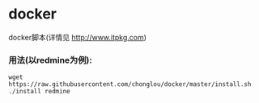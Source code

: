 docker
======

docker脚本(详情见 http://www.itpkg.com)

### 用法(以redmine为例):
	wget https://raw.githubusercontent.com/chonglou/docker/master/install.sh
	./install redmine



